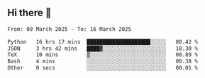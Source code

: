 ## Hi there 👋

<!--
**Bojupi/Bojupi** is a ✨ _special_ ✨ repository because its `README.md` (this file) appears on your GitHub profile.

Here are some ideas to get you started:

- 🔭 I’m currently working on ...
- 🌱 I’m currently learning ...
- 👯 I’m looking to collaborate on ...
- 🤔 I’m looking for help with ...
- 💬 Ask me about ...
- 📫 How to reach me: ...
- 😄 Pronouns: ...
- ⚡ Fun fact: ...
-->

<!--START_SECTION:waka-->

```txt
From: 09 March 2025 - To: 16 March 2025

Python   16 hrs 17 mins  ████████████████████░░░░░   80.42 %
JSON     3 hrs 42 mins   ████▓░░░░░░░░░░░░░░░░░░░░   18.30 %
TeX      10 mins         ▒░░░░░░░░░░░░░░░░░░░░░░░░   00.89 %
Bash     4 mins          ░░░░░░░░░░░░░░░░░░░░░░░░░   00.38 %
Other    0 secs          ░░░░░░░░░░░░░░░░░░░░░░░░░   00.01 %
```

<!--END_SECTION:waka-->
